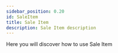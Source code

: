 ```yaml
---
sidebar_position: 0.20
id: SaleItem
title: Sale Item
description: Sale Item description
---
```



Here you will discover how to use Sale Item
